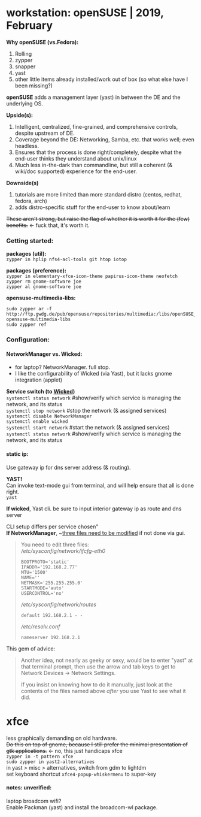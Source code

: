 # workstation: openSUSE | 2019, February
**Why openSUSE (vs.Fedora):**  
1. Rolling  
2. zypper  
2. snapper  
2. yast
2. other little items already installed/work out of box (so what else have I been missing?)  

**openSUSE** adds a management layer (yast) in between the DE and the underlying OS.  

**Upside(s):**  
1. Intelligent, centralized, fine-grained, and comprehensive controls, despite upstream of DE.  
2. Coverage beyond the DE: Networking, Samba, etc. that works well; even headless.
2. Ensures that the process is done right/completely, despite what the end-user thinks they understand about unix/linux  
2. Much less in-the-dark than commandline, but still a coherent (& wiki/doc supported) experience for the end-user.  

**Downside(s)**  
1. tutorials are more limited than more standard distro (centos, redhat, fedora, arch)  
2. adds distro-specific stuff for the end-user to know about/learn  

~~These aren't strong, but raise the flag of whether it is worth it for the (few) benefits.~~ <- fuck that, it's worth it.  
### Getting started:
**packages (util):**  
`zypper in hplip nfs4-acl-tools git htop iotop`  

**packages (preference):**  
`zypper in elementary-xfce-icon-theme papirus-icon-theme neofetch`  
`zypper rm gnome-software joe`  
`zypper al gnome-software joe`

**opensuse-multimedia-libs:**  
```
sudo zypper ar -f http://ftp.gwdg.de/pub/opensuse/repositories/multimedia:/libs/openSUSE_Tumbleweed/ opensuse-multimedia-libs
sudo zypper ref
```
### Configuration:
#### NetworkManager vs. Wicked:  
- for laptop? NetworkManager. full stop.  
- I like the configurability of Wicked (via Yast), but it lacks gnome integration (applet)  
 
**Service switch (to [Wicked])**  
`systemctl status network` #show/verify which service is managing the network, and its status  
`systemctl stop network` #stop the network (& assigned services)  
`systemctl disable NetworkManager`  
`systemctl enable wicked`  
`systemctl start network`  #start the network (& assigned services)  
`systemctl status network`  #show/verify which service is managing the network, and its status  

#### static ip:
Use gateway ip for dns server address (& routing).  

**YAST!**  
Can invoke text-mode gui from terminal, and will help ensure that all is done right.  
`yast`  

**If wicked**, Yast cli. be sure to input interior gateway ip as route and dns server

CLI setup differs per service chosen"  
**If NetworkManager**, ~[three files need to be modified](https://forums.opensuse.org/showthread.php/431523-Configure-Static-Ip-using-the-Terminal?p=2109330#post2109330) if not done via gui.  

> You need to edit three files:  
> _/etc/sysconfig/network/ifcfg-eth0_  
> ``` 
> BOOTPROTO='static'  
> IPADDR='192.168.2.77'  
> MTU='1500'  
> NAME=''  
> NETMASK='255.255.255.0'  
> STARTMODE='auto'  
> USERCONTROL='no'  
> ``` 
> _/etc/sysconfig/network/routes_  
> ``` 
> default 192.168.2.1 - -  
> ```
> _/etc/resolv.conf_  
> ```
> nameserver 192.168.2.1  
> ```

This gem of advice:  
> Another idea, not nearly as geeky or sexy, would be to enter "yast" at that terminal prompt, then use the arrow and tab keys to get to Network Devices -> Network Settings.  
> 
> If you insist on knowing how to do it manually, just look at the contents of the files named above *after* you use Yast to see what it did.  

[Fileshare]: ../html/fileshare.html#acl-setup
[Wicked]: https://doc.opensuse.org/documentation/leap/reference/html/book.opensuse.reference/cha.network.html#sec.network.manconf.using_wicked

# xfce
less graphically demanding on old hardware.  
~~Do this on top of gnome, because I still prefer the minimal presentation of gtk applications.~~ <- no, this just handicaps xfce  
`zypper in -t pattern xfce`  
`sudo zypper in yast2-alternatives`  
in yast > misc > alternatives, switch from gdm to lightdm  
set keyboard shortcut `xfce4-popup-whiskermenu` to super-key  

#### notes: unverified:  
laptop broadcom wifi?  
Enable Packman (yast) and install the broadcom-wl package.  

